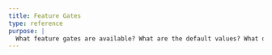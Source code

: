 ```yaml
---
title: Feature Gates
type: reference
purpose: |
  What feature gates are available? What are the default values? What do they do?
---
```

